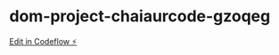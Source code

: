 # dom-project-chaiaurcode-gzoqeg

[Edit in Codeflow ⚡️](https://stackblitz.com/~/github.com/hbansal90/dom-project-chaiaurcode-gzoqeg)